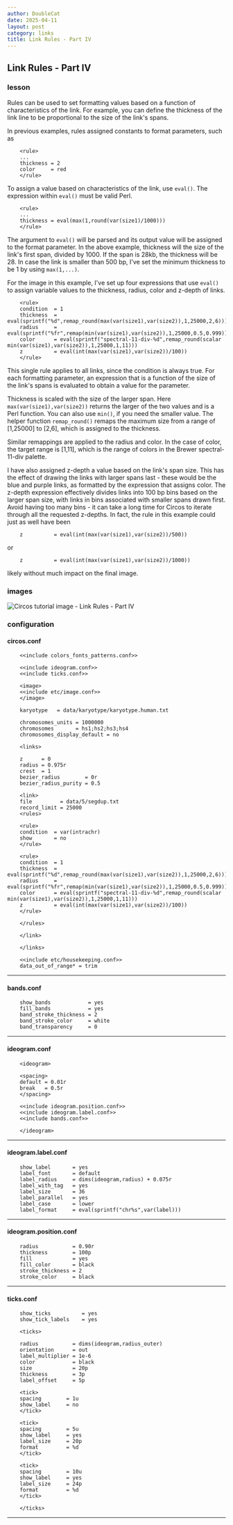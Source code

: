 ```yaml
---
author: DoubleCat
date: 2025-04-11
layout: post
category: links
title: Link Rules - Part IV
---
```


## Link Rules - Part IV
### lesson
Rules can be used to set formatting values based on a function of
characteristics of the link. For example, you can define the thickness of the
link line to be proportional to the size of the link's spans.

In previous examples, rules assigned constants to format parameters, such as

```    
    <rule>
    ...
    thickness = 2
    color     = red
    </rule>
```
To assign a value based on characteristics of the link, use `eval()`. The
expression within `eval()` must be valid Perl.

```    
    <rule>
    ...
    thickness = eval(max(1,round(var(size1)/1000)))
    </rule>
```
The argument to `eval()` will be parsed and its output value will be assigned
to the format parameter. In the above example, thickness will the size of the
link's first span, divided by 1000. If the span is 28kb, the thickness will be
28. In case the link is smaller than 500 bp, I've set the minimum thickness to
be 1 by using `max(1,...)`.

For the image in this example, I've set up four expressions that use `eval()`
to assign variable values to the thickness, radius, color and z-depth of
links.

```    
    <rule>
    condition  = 1
    thickness  = eval(sprintf("%d",remap_round(max(var(size1),var(size2)),1,25000,2,6)))
    radius     = eval(sprintf("%fr",remap(min(var(size1),var(size2)),1,25000,0.5,0.999)))
    color      = eval(sprintf("spectral-11-div-%d",remap_round(scalar min(var(size1),var(size2)),1,25000,1,11)))
    z          = eval(int(max(var(size1),var(size2))/100))
    </rule>
```
This single rule applies to all links, since the condition is always true. For
each formatting parameter, an expression that is a function of the size of the
link's spans is evaluated to obtain a value for the parameter.

Thickness is scaled with the size of the larger span. Here
`max(var(size1),var(size2))` returns the larger of the two values and is a
Perl function. You can also use `min()`, if you need the smaller value. The
helper function `remap_round()` remaps the maximum size from a range of
[1,25000] to [2,6], which is assigned to the thickness.

Similar remappings are applied to the radius and color. In the case of color,
the target range is [1,11], which is the range of colors in the Brewer
spectral-11-div palette.

I have also assigned z-depth a value based on the link's span size. This has
the effect of drawing the links with larger spans last \- these would be the
blue and purple links, as formatted by the expression that assigns color. The
z-depth expression effectively divides links into 100 bp bins based on the
larger span size, with links in bins associated with smaller spans drawn
first. Avoid having too many bins - it can take a long time for Circos to
iterate through all the requested z-depths. In fact, the rule in this example
could just as well have been

```    
    z          = eval(int(max(var(size1),var(size2))/500))
```
or

```    
    z          = eval(int(max(var(size1),var(size2))/1000))
```
likely without much impact on the final image.
### images
![Circos tutorial image - Link Rules - Part
IV](/documentation/tutorials/links/rules4/img/01.png)
### configuration
#### circos.conf
```    
    <<include colors_fonts_patterns.conf>>
    
    <<include ideogram.conf>>
    <<include ticks.conf>>
    
    <image>
    <<include etc/image.conf>>
    </image>
    
    karyotype   = data/karyotype/karyotype.human.txt
    
    chromosomes_units = 1000000
    chromosomes       = hs1;hs2;hs3;hs4
    chromosomes_display_default = no
    
    <links>
    
    z      = 0
    radius = 0.975r
    crest  = 1
    bezier_radius        = 0r
    bezier_radius_purity = 0.5
    
    <link>
    file         = data/5/segdup.txt
    record_limit = 25000
    <rules>
    
    <rule>
    condition  = var(intrachr)
    show       = no
    </rule>
    
    <rule>
    condition  = 1
    thickness  = eval(sprintf("%d",remap_round(max(var(size1),var(size2)),1,25000,2,6)))
    radius     = eval(sprintf("%fr",remap(min(var(size1),var(size2)),1,25000,0.5,0.999)))
    color      = eval(sprintf("spectral-11-div-%d",remap_round(scalar min(var(size1),var(size2)),1,25000,1,11)))
    z          = eval(int(max(var(size1),var(size2))/100))
    </rule>
    
    </rules>
    
    </link>
    
    </links>
    
    <<include etc/housekeeping.conf>>
    data_out_of_range* = trim
```
  

* * *

#### bands.conf
```    
    show_bands            = yes
    fill_bands            = yes
    band_stroke_thickness = 2
    band_stroke_color     = white
    band_transparency     = 0
```
  

* * *

#### ideogram.conf
```    
    <ideogram>
    
    <spacing>
    default = 0.01r
    break   = 0.5r
    </spacing>
    
    <<include ideogram.position.conf>>
    <<include ideogram.label.conf>>
    <<include bands.conf>>
    
    </ideogram>
``````
  

* * *

#### ideogram.label.conf
```    
    show_label       = yes
    label_font       = default
    label_radius     = dims(ideogram,radius) + 0.075r
    label_with_tag   = yes
    label_size       = 36
    label_parallel   = yes
    label_case       = lower
    label_format     = eval(sprintf("chr%s",var(label)))
```
  

* * *

#### ideogram.position.conf
```    
    radius           = 0.90r
    thickness        = 100p
    fill             = yes
    fill_color       = black
    stroke_thickness = 2
    stroke_color     = black
```
  

* * *

#### ticks.conf
```    
    show_ticks          = yes
    show_tick_labels    = yes
    
    <ticks>
    
    radius           = dims(ideogram,radius_outer)
    orientation      = out
    label_multiplier = 1e-6
    color            = black
    size             = 20p
    thickness        = 3p
    label_offset     = 5p
    
    <tick>
    spacing        = 1u
    show_label     = no
    </tick>
    
    <tick>
    spacing        = 5u
    show_label     = yes
    label_size     = 20p
    format         = %d
    </tick>
    
    <tick>
    spacing        = 10u
    show_label     = yes
    label_size     = 24p
    format         = %d
    </tick>
    
    </ticks>
```
  

* * *
